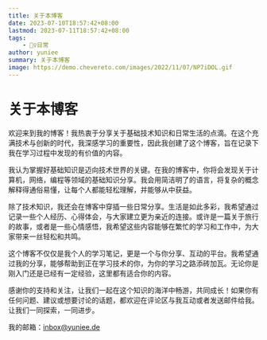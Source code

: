 ```yaml
---
title: 关于本博客
date: 2023-07-10T18:57:42+08:00
lastmod: 2023-07-11T18:57:42+08:00
tags: 
    - 🧘‍♀️日常
author: yuniee
summary: 关于本博客
image: https://demo.chevereto.com/images/2022/11/07/NP7iDOL.gif
---
```


# 关于本博客

欢迎来到我的博客！我热衷于分享关于基础技术知识和日常生活的点滴。在这个充满技术与创新的时代，我深感学习的重要性，因此我创建了这个博客，旨在记录下我在学习过程中发现的有价值的内容。

我认为掌握好基础知识是迈向技术世界的关键。在我的博客中，你将会发现关于计算机，网络，编程等领域的基础知识分享。我会用简洁明了的语言，将复杂的概念解释得通俗易懂，让每个人都能轻松理解，并能够从中获益。

除了技术知识，我还会在博客中穿插一些日常分享。生活是如此多彩，我希望通过记录一些个人经历、心得体会，与大家建立更为亲近的连接。或许是一篇关于旅行的故事，或者是一些心情感悟，我希望这些内容能够在繁忙的学习和工作中，为大家带来一丝轻松和共鸣。

这个博客不仅仅是我个人的学习笔记，更是一个与你分享、互动的平台。我希望通过我的分享，能够帮助到正在学习技术的你，为你的学习之路添砖加瓦。无论你是刚入门还是已经有一定经验，这里都有适合你的内容。

感谢你的支持和关注，让我们一起在这个知识的海洋中畅游，共同成长！如果你有任何问题、建议或想要讨论的话题，都欢迎在评论区与我互动或者发送邮件给我。让我们一同探索，一同进步。



我的邮箱：inbox@yuniee.de
